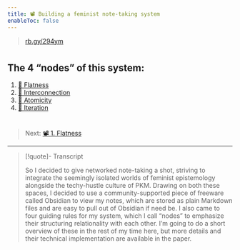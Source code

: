 ```yaml
---
title: 📽️ Building a feminist note-taking system
enableToc: false
---
```



 > 
 > [rb.gy/294ym](https://rb.gy/294ym)

# 

## The 4 “nodes” of this system:

1. [📖 Flatness](pa6b%20Flatness.md)
1. [📖 Interconnection](pa6c%20Interconnection.md)
1. [📖 Atomicity](pa6a%20Atomicity.md)
1. [📖 Iteration](pa6d%20Iteration.md)

# 

 > 
 > Next: [📽️ 1. Flatness](pr9a%20Flatness.md)

---

 > 
 > \[!quote\]- Transcript
 > 
 > So I decided to give networked note-taking a shot, striving to integrate the seemingly isolated worlds of feminist epistemology alongside the techy-hustle culture of PKM. Drawing on both these spaces, I decided to use a community-supported piece of freeware called Obsidian to view my notes, which are stored as plain Markdown files and are easy to pull out of Obsidian if need be. I also came to four guiding rules for my system, which I call “nodes” to emphasize their structuring relationality with each other. I’m going to do a short overview of these in the rest of my time here, but more details and their technical implementation are available in the paper.
